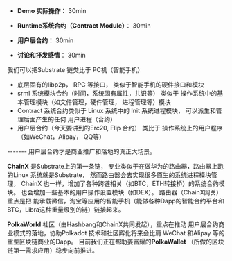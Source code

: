 - **Demo 实际操作**： 30min

- **Runtime系统合约（Contract Module）**： 30min 

- **用户层合约**： 30min

- **讨论和抒发感情**： 30min





我们可以把Substrate 链类比于 PC机（智能手机）

  - 底层固有的libp2p， RPC 等接口， 类似于智能手机的硬件接口和模块
  - srml 系统模块合约（时间，系统固有属性，共识等） 类似于 操作系统中的基本管理模块（如文件管理，硬件管理， 进程管理等）模块
  - Contract  系统合约类似于 Linux 系统中的 Init 系统进程模块， 可以派生和管理后面产生的任何 用户进程（合约）
  - 用户层合约（今天要讲到的Erc20, Flip 合约） 类比于 操作系统上的用户程序（如WeChat，Alipay， QQ等）
  
  
------- 用户层合约才是商业推广和落地的真正大场景。

**ChainX** 是Substrate上的第一条链， 专业类似于在做华为的路由器，路由器上跑的Linux 系统就是Substrate， 然而路由器会去实现很多原生的系统进程模块管理， ChainX 也一样，增加了各种跨链相关（如BTC，ETH转接桥）的系统合约模块。 也会增加一些基本的用户操作设置模块（如DEX）。  路由器（ChainX网关）重点是把 能承载微信，淘宝等应用的智能手机（能做各种Dapp的智能合约平台和BTC，Libra这种重量级别的链）链接起来。

**PolkaWorld** 社区（由Hashbang和ChainX共同发起），重点在推动 用户层合约商业模式的落地，协助Polkadot 技术和社区孵化将来会比肩 WeChat 和Alipay 等的 重型区块链商业的Dapp。 目前我们正在帮助姜富耀的**PolkaWallet** （所做的区块链第一需求应用）稳步向前推进。
